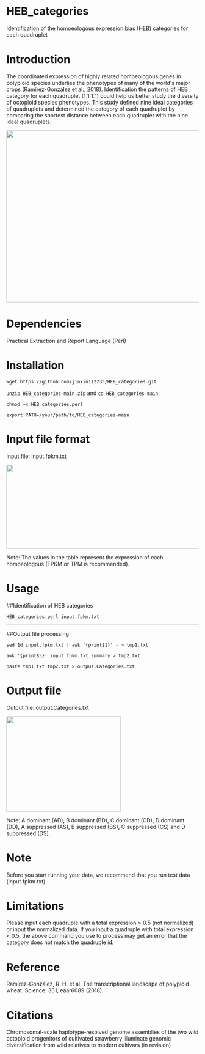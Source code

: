 # HEB_categories
Identification of the homoeologous expression bias (HEB) categories for each quadruplet

# Introduction
The coordinated expression of highly related homoeologous genes in polyploid species underlies the phenotypes of many of the world's major crops (Ramírez-González et al., 2018). Identification the patterns of HEB category for each quadruplet (1:1:1:1)  could help us better study the diversity of octoploid species phenotypes. This study defined nine ideal categories of quadruplets and determined the category of each quadruplet by comparing the shortest distance between each quadruplet with the nine ideal quadruplets.

<img src="https://user-images.githubusercontent.com/72123585/233905753-b1a49b5f-1141-4503-9715-6ced46f03bb5.jpg" width="900" height="450">

# Dependencies
Practical Extraction and Report Language (Perl) 

# Installation
`wget https://github.com/jinxin112233/HEB_categories.git`

`unzip HEB_categories-main.zip` and `cd HEB_categories-main`

`chmod +x HEB_categories.perl`

`export PATH=/your/path/to/HEB_categories-main`

# Input file format
Input file: input.fpkm.txt

<img src="https://user-images.githubusercontent.com/72123585/233907234-b5ca7e6b-8994-4b5a-bfd7-0f8a4d939e0a.png" width="650" height="220">

Note: The values in the table represent the expression of each homoeologous (FPKM or TPM is recommended).

# Usage
##Identification of HEB categories

`HEB_categories.perl input.fpkm.txt`

-----------------------------------------

##Output file processing

`sed 1d input.fpkm.txt | awk '{print$1}' - > tmp1.txt`

`awk '{print$5}' input.fpkm.txt_summary > tmp2.txt`

`paste tmp1.txt tmp2.txt > output.Categories.txt`

# Output file
Output file: output.Categories.txt

<img src="https://user-images.githubusercontent.com/72123585/233910231-3414cb9c-9fea-4f2e-8811-e248fe3ba233.png" width="300" height="250">

Note: A dominant (AD), B dominant (BD), C dominant (CD), D dominant (DD), A suppressed (AS), B suppressed (BS), C suppressed (CS) and D suppressed (DS).

# Note
Before you start running your data, we recommend that you run test data (input.fpkm.txt).

# Limitations
Please input each quadruple with a total expression > 0.5 (not normalized) or input the normalized data. If you input a quadruple with total expression < 0.5, the above command you use to process may get an error that the category does not match the quadruple id.

# Reference
Ramírez-González, R. H. et al. The transcriptional landscape of polyploid wheat. Science. 361, eaar6089 (2018).

# Citations
Chromosomal-scale haplotype-resolved genome assemblies of the two wild octoploid progenitors of cultivated strawberry illuminate genomic diversification from wild relatives to modern cultivars (in revision)
